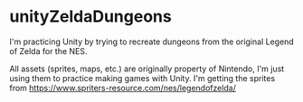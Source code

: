 # unityZeldaDungeons
I'm practicing Unity by trying to recreate dungeons from the original Legend of Zelda for the NES.

All assets (sprites, maps, etc.) are originally property of Nintendo, I'm just using them to practice making games with Unity. I'm getting the sprites from https://www.spriters-resource.com/nes/legendofzelda/
